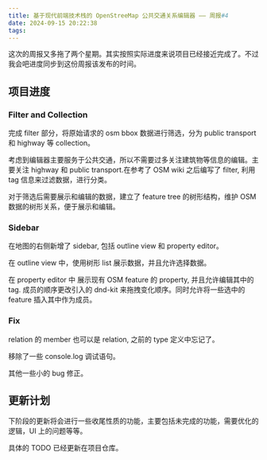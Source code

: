 ```yaml
---
title: 基于现代前端技术栈的 OpenStreeMap 公共交通关系编辑器 —— 周报#4
date: 2024-09-15 20:22:38
tags:
---
```


这次的周报又多拖了两个星期。其实按照实际进度来说项目已经接近完成了。不过我会吧进度同步到这份周报该发布的时间。

## 项目进度

### Filter and Collection

完成 filter 部分，将原始请求的 osm bbox 数据进行筛选，分为 public transport 和 highway 等 collection。

考虑到编辑器主要服务于公共交通，所以不需要过多关注建筑物等信息的编辑。主要关注 highway 和 public transport.在参考了 OSM wiki 之后编写了 filter, 利用 tag 信息来过滤数据，进行分类。

对于筛选后需要展示和编辑的数据，建立了 feature tree 的树形结构，维护 OSM 数据的树形关系，便于展示和编辑。

### Sidebar

在地图的右侧新增了 sidebar, 包括 outline view 和 property editor。

在 outline view 中，使用树形 list 展示数据，并且允许选择数据。

在 property editor 中 展示现有 OSM feature 的 property, 并且允许编辑其中的 tag. 成员的顺序更改引入的 dnd-kit 来拖拽变化顺序。同时允许将一些选中的 feature 插入其中作为成员。

### Fix

relation 的 member 也可以是 relation, 之前的 type 定义中忘记了。

移除了一些 console.log 调试语句。

其他一些小的 bug 修正。

## 更新计划

下阶段的更新将会进行一些收尾性质的功能，主要包括未完成的功能，需要优化的逻辑，UI 上的问题等等。

具体的 TODO 已经更新在项目仓库。